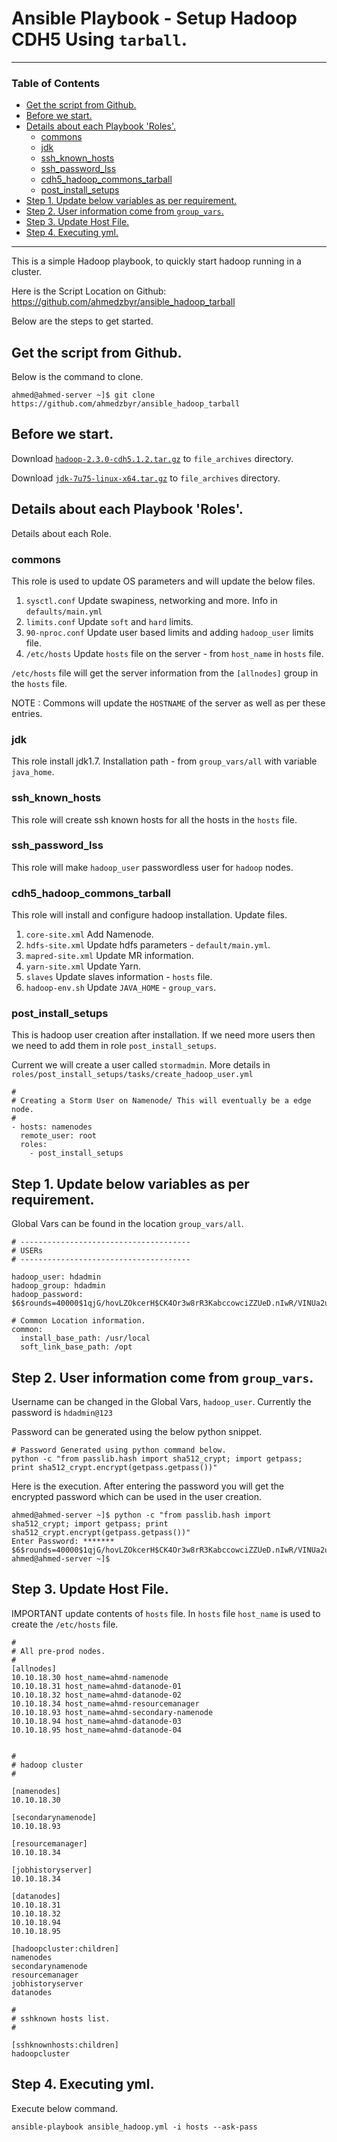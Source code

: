 
<a name="AnsiblePlaybookSetupHadoopCDH5Usingtarball"></a>

# Ansible Playbook - Setup Hadoop CDH5 Using `tarball`.


---

### Table of Contents

* <a href="#GetthescriptfromGithub">Get the script from Github.</a>
* <a href="#Beforewestart">Before we start.</a>
* <a href="#DetailsabouteachPlaybookRoles">Details about each Playbook 'Roles'.</a>
	* <a href="#commons">commons</a>
	* <a href="#jdk">jdk</a>
	* <a href="#sshknownhosts">ssh_known_hosts</a>
	* <a href="#sshpasswordlss">ssh_password_lss</a>
	* <a href="#cdh5hadoopcommonstarball">cdh5_hadoop_commons_tarball</a>
	* <a href="#postinstallsetups">post_install_setups</a>
* <a href="#Step1Updatebelowvariablesasperrequirement">Step 1. Update below variables as per requirement.</a>
* <a href="#Step2Userinformationcomefromgroupvars">Step 2. User information come from `group_vars`.</a>
* <a href="#Step3UpdateHostFile">Step 3. Update Host File.</a>
* <a href="#Step4Executingyml">Step 4. Executing yml.</a>

---



This is a simple Hadoop playbook, to quickly start hadoop running in a cluster.

Here is the Script Location on Github: https://github.com/ahmedzbyr/ansible_hadoop_tarball

Below are the steps to get started.


<a name="GetthescriptfromGithub"></a>

## Get the script from Github.

Below is the command to clone. 

    ahmed@ahmed-server ~]$ git clone https://github.com/ahmedzbyr/ansible_hadoop_tarball


<a name="Beforewestart"></a>

## Before we start.

Download [`hadoop-2.3.0-cdh5.1.2.tar.gz`](http://archive.cloudera.com/cdh5/cdh/5/hadoop-2.3.0-cdh5.1.2.tar.gz) to `file_archives` directory.

Download [`jdk-7u75-linux-x64.tar.gz`](http://www.oracle.com/technetwork/java/javase/downloads/java-archive-downloads-javase7-521261.html#jdk-7u75-oth-JPR) to `file_archives` directory.



<a name="DetailsabouteachPlaybookRoles"></a>

## Details about each Playbook 'Roles'. 

Details about each Role.


<a name="commons"></a>

### commons

This role is used to update OS parameters and will update the below files.

1. `sysctl.conf` Update swapiness, networking and more. Info in `defaults/main.yml`
2. `limits.conf` Update `soft` and `hard` limits.
3. `90-nproc.conf` Update user based limits and adding `hadoop_user` limits file.
4. `/etc/hosts` Update `hosts` file on the server - from `host_name` in `hosts` file.
 
`/etc/hosts` file will get the server information from the `[allnodes]` group in the `hosts` file.

NOTE : Commons will update the `HOSTNAME` of the server as well as per these entries.


<a name="jdk"></a>

### jdk 

This role install jdk1.7. Installation path - from `group_vars/all` with variable `java_home`.


<a name="sshknownhosts"></a>

### ssh_known_hosts

This role will create ssh known hosts for all the hosts in the `hosts` file.


<a name="sshpasswordlss"></a>

### ssh_password_lss

This role will make `hadoop_user` passwordless user for `hadoop` nodes.


<a name="cdh5hadoopcommonstarball"></a>

### cdh5_hadoop_commons_tarball

This role will install and configure hadoop installation. Update files.

1. `core-site.xml` Add Namenode.
2. `hdfs-site.xml` Update hdfs parameters - `default/main.yml`.
3. `mapred-site.xml` Update MR information.
4. `yarn-site.xml` Update Yarn. 
5. `slaves` Update slaves information - `hosts` file.
6. `hadoop-env.sh` Update `JAVA_HOME` - `group_vars`. 



<a name="postinstallsetups"></a>

### post_install_setups


This is hadoop user creation after installation.
If we need more users then we need to add them in role `post_install_setups`.

Current we will create a user called `stormadmin`. More details in `roles/post_install_setups/tasks/create_hadoop_user.yml`

    #
    # Creating a Storm User on Namenode/ This will eventually be a edge node.
    #
    - hosts: namenodes
      remote_user: root
      roles:
        - post_install_setups
        


<a name="Step1Updatebelowvariablesasperrequirement"></a>

## Step 1. Update below variables as per requirement.


Global Vars can be found in the location `group_vars/all`.

    # --------------------------------------
    # USERs
    # --------------------------------------
    
    hadoop_user: hdadmin
    hadoop_group: hdadmin
    hadoop_password: $6$rounds=40000$1qjG/hovLZOkcerH$CK4Or3w8rR3KabccowciZZUeD.nIwR/VINUa2uPsmGK/2xnmOt80TjDwbof9rNvnYY6icCkdAR2qrFquirBtT1

    # Common Location information.
    common:
      install_base_path: /usr/local
      soft_link_base_path: /opt



<a name="Step2Userinformationcomefromgroupvars"></a>

## Step 2. User information come from `group_vars`.

Username can be changed in the Global Vars, `hadoop_user`.
Currently the password is `hdadmin@123`

Password can be generated using the below python snippet.

    # Password Generated using python command below.
    python -c "from passlib.hash import sha512_crypt; import getpass; print sha512_crypt.encrypt(getpass.getpass())"

Here is the execution. After entering the password you will get the encrypted password which can be used in the user creation.

    ahmed@ahmed-server ~]$ python -c "from passlib.hash import sha512_crypt; import getpass; print sha512_crypt.encrypt(getpass.getpass())"
    Enter Password: *******
    $6$rounds=40000$1qjG/hovLZOkcerH$CK4Or3w8rR3KabccowciZZUeD.nIwR/VINUa2uPsmGK/2xnmOt80TjDwbof9rNvnYY6icCkdAR2qrFquirBtT1
    ahmed@ahmed-server ~]$


<a name="Step3UpdateHostFile"></a>

## Step 3. Update Host File. 

IMPORTANT update contents of `hosts` file. 
In `hosts` file `host_name` is used to create the `/etc/hosts` file. 


    #
    # All pre-prod nodes. 
    #
    [allnodes]
    10.10.18.30 host_name=ahmd-namenode
    10.10.18.31 host_name=ahmd-datanode-01
    10.10.18.32 host_name=ahmd-datanode-02
    10.10.18.34 host_name=ahmd-resourcemanager
    10.10.18.93 host_name=ahmd-secondary-namenode
    10.10.18.94 host_name=ahmd-datanode-03
    10.10.18.95 host_name=ahmd-datanode-04
    
    
    # 
    # hadoop cluster
    #
    
    [namenodes]
    10.10.18.30
    
    [secondarynamenode]
    10.10.18.93
    
    [resourcemanager]
    10.10.18.34
    
    [jobhistoryserver]
    10.10.18.34
    
    [datanodes]
    10.10.18.31
    10.10.18.32
    10.10.18.94
    10.10.18.95
    
    [hadoopcluster:children]
    namenodes
    secondarynamenode
    resourcemanager
    jobhistoryserver
    datanodes
    
    #
    # sshknown hosts list.
    #
    
    [sshknownhosts:children]
    hadoopcluster




<a name="Step4Executingyml"></a>

## Step 4. Executing yml.

Execute below command. 

    ansible-playbook ansible_hadoop.yml -i hosts --ask-pass
